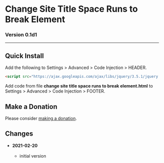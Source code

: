 # Change Site Title Space Runs to Break Element

### Version 0.1d1

---

## Quick Install

Add the following to Settings > Advanced > Code Injection > HEADER.

```html
<script src="https://ajax.googleapis.com/ajax/libs/jquery/3.5.1/jquery.min.js"></script>
```

Add code from file **change site title space runs to break element.html** to
Settings > Advanced > Code Injection > FOOTER.

## Make a Donation

Please consider [making a donation](https://github.com/tomsWebConsulting/twcsl#make-a-donation).

## Changes

<!-- * **2021-05-12**
<br><br>
  * add support for guard processor
  * bumped version to 0.2d0
  <br><br -->
* **2021-02-20**
<br><br>
  * initial version
